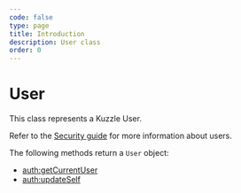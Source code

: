 ```yaml
---
code: false
type: page
title: Introduction
description: User class
order: 0
---
```


# User

This class represents a Kuzzle User.

Refer to the [Security guide](/core/2/guides/essentials/security) for more information about users.

The following methods return a `User` object:

- [auth:getCurrentUser](/sdk/js/7/controllers/auth/get-current-user)
- [auth:updateSelf](/sdk/js/7/controllers/auth/update-self)
